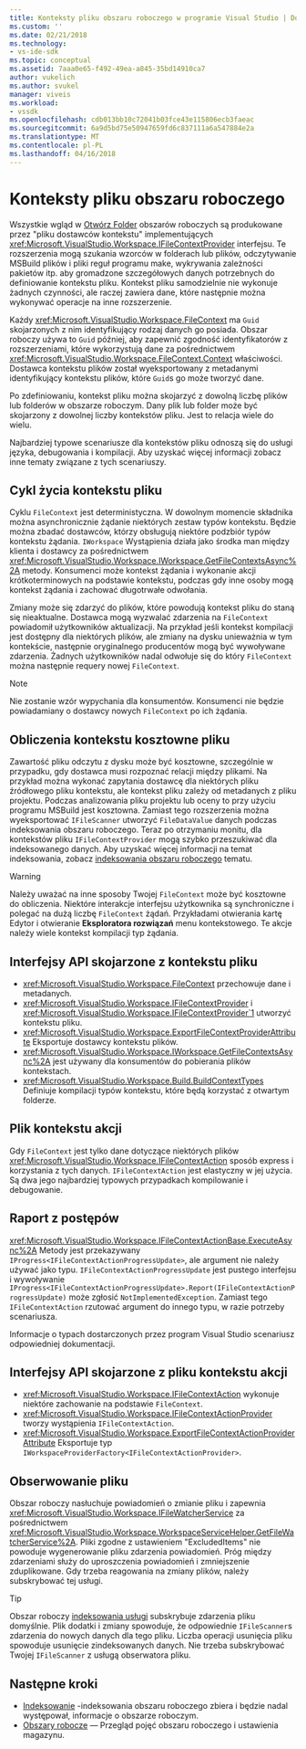 ```yaml
---
title: Konteksty pliku obszaru roboczego w programie Visual Studio | Dokumentacja firmy Microsoft
ms.custom: ''
ms.date: 02/21/2018
ms.technology:
- vs-ide-sdk
ms.topic: conceptual
ms.assetid: 7aaa0e65-f492-49ea-a845-35bd14910ca7
author: vukelich
ms.author: svukel
manager: viveis
ms.workload:
- vssdk
ms.openlocfilehash: cdb013bb10c72041b03fce43e115806ecb3faeac
ms.sourcegitcommit: 6a9d5bd75e50947659fd6c837111a6a547884e2a
ms.translationtype: MT
ms.contentlocale: pl-PL
ms.lasthandoff: 04/16/2018
---
```

# <a name="workspace-file-contexts"></a>Konteksty pliku obszaru roboczego

Wszystkie wgląd w [Otwórz Folder](../ide/develop-code-in-visual-studio-without-projects-or-solutions.md) obszarów roboczych są produkowane przez "pliku dostawców kontekstu" implementujących <xref:Microsoft.VisualStudio.Workspace.IFileContextProvider> interfejsu. Te rozszerzenia mogą szukania wzorców w folderach lub plików, odczytywanie MSBuild plików i pliki reguł programu make, wykrywania zależności pakietów itp. aby gromadzone szczegółowych danych potrzebnych do definiowanie kontekstu pliku. Kontekst pliku samodzielnie nie wykonuje żadnych czynności, ale raczej zawiera dane, które następnie można wykonywać operacje na inne rozszerzenie.

Każdy <xref:Microsoft.VisualStudio.Workspace.FileContext> ma `Guid` skojarzonych z nim identyfikujący rodzaj danych go posiada. Obszar roboczy używa to `Guid` później, aby zapewnić zgodność identyfikatorów z rozszerzeniami, które wykorzystują dane za pośrednictwem <xref:Microsoft.VisualStudio.Workspace.FileContext.Context> właściwości. Dostawca kontekstu plików został wyeksportowany z metadanymi identyfikujący kontekstu plików, które `Guid`s go może tworzyć dane.

Po zdefiniowaniu, kontekst pliku można skojarzyć z dowolną liczbę plików lub folderów w obszarze roboczym. Dany plik lub folder może być skojarzony z dowolnej liczby kontekstów pliku. Jest to relacja wiele do wielu.

Najbardziej typowe scenariusze dla kontekstów pliku odnoszą się do usługi języka, debugowania i kompilacji. Aby uzyskać więcej informacji zobacz inne tematy związane z tych scenariuszy.

## <a name="file-context-lifecycle"></a>Cykl życia kontekstu pliku

Cyklu `FileContext` jest deterministyczna. W dowolnym momencie składnika można asynchronicznie żądanie niektórych zestaw typów kontekstu. Będzie można zbadać dostawców, którzy obsługują niektóre podzbiór typów kontekstu żądania. `IWorkspace` Wystąpienia działa jako środka man między klienta i dostawcy za pośrednictwem <xref:Microsoft.VisualStudio.Workspace.IWorkspace.GetFileContextsAsync%2A> metody. Konsumenci może kontekst żądania i wykonanie akcji krótkoterminowych na podstawie kontekstu, podczas gdy inne osoby mogą kontekst żądania i zachować długotrwałe odwołania. 

Zmiany może się zdarzyć do plików, które powodują kontekst pliku do staną się nieaktualne. Dostawca mogą wyzwalać zdarzenia na `FileContext` powiadomił użytkowników aktualizacji. Na przykład jeśli kontekst kompilacji jest dostępny dla niektórych plików, ale zmiany na dysku unieważnia w tym kontekście, następnie oryginalnego producentów mogą być wywoływane zdarzenia. Żadnych użytkowników nadal odwołuje się do który `FileContext` można następnie requery nowej `FileContext`.

>[!NOTE]
>Nie zostanie wzór wypychania dla konsumentów. Konsumenci nie będzie powiadamiany o dostawcy nowych `FileContext` po ich żądania.

## <a name="expensive-file-context-computations"></a>Obliczenia kontekstu kosztowne pliku

Zawartość pliku odczytu z dysku może być kosztowne, szczególnie w przypadku, gdy dostawca musi rozpoznać relacji między plikami. Na przykład można wykonać zapytania dostawcę dla niektórych pliku źródłowego pliku kontekstu, ale kontekst pliku zależy od metadanych z pliku projektu. Podczas analizowania pliku projektu lub oceny to przy użyciu programu MSBuild jest kosztowna. Zamiast tego rozszerzenia można wyeksportować `IFileScanner` utworzyć `FileDataValue` danych podczas indeksowania obszaru roboczego. Teraz po otrzymaniu monitu, dla kontekstów pliku `IFileContextProvider` mogą szybko przeszukiwać dla indeksowanego danych. Aby uzyskać więcej informacji na temat indeksowania, zobacz [indeksowania obszaru roboczego](workspace-indexing.md) tematu.

>[!WARNING]
>Należy uważać na inne sposoby Twojej `FileContext` może być kosztowne do obliczenia. Niektóre interakcje interfejsu użytkownika są synchroniczne i polegać na dużą liczbę `FileContext` żądań. Przykładami otwierania kartę Edytor i otwieranie **Eksploratora rozwiązań** menu kontekstowego. Te akcje należy wiele kontekst kompilacji typ żądania.

## <a name="file-context-related-apis"></a>Interfejsy API skojarzone z kontekstu pliku

- <xref:Microsoft.VisualStudio.Workspace.FileContext> przechowuje dane i metadanych.
- <xref:Microsoft.VisualStudio.Workspace.IFileContextProvider> i <xref:Microsoft.VisualStudio.Workspace.IFileContextProvider`1> utworzyć kontekstu pliku.
- <xref:Microsoft.VisualStudio.Workspace.ExportFileContextProviderAttribute> Eksportuje dostawcy kontekstu plików.
- <xref:Microsoft.VisualStudio.Workspace.IWorkspace.GetFileContextsAsync%2A> jest używany dla konsumentów do pobierania plików kontekstach.
- <xref:Microsoft.VisualStudio.Workspace.Build.BuildContextTypes> Definiuje kompilacji typów kontekstu, które będą korzystać z otwartym folderze.

## <a name="file-context-actions"></a>Plik kontekstu akcji

Gdy `FileContext` jest tylko dane dotyczące niektórych plików <xref:Microsoft.VisualStudio.Workspace.IFileContextAction> sposób express i korzystania z tych danych. `IFileContextAction` jest elastyczny w jej użycia. Są dwa jego najbardziej typowych przypadkach kompilowanie i debugowanie.

## <a name="reporting-progress"></a>Raport z postępów

<xref:Microsoft.VisualStudio.Workspace.IFileContextActionBase.ExecuteAsync%2A> Metody jest przekazywany `IProgress<IFileContextActionProgressUpdate>`, ale argument nie należy używać jako typu. `IFileContextActionProgressUpdate` jest pustego interfejsu i wywoływanie `IProgress<IFileContextActionProgressUpdate>.Report(IFileContextActionProgressUpdate)` może zgłosić `NotImplementedException`. Zamiast tego `IFileContextAction` rzutować argument do innego typu, w razie potrzeby scenariusza.

Informacje o typach dostarczonych przez program Visual Studio scenariusz odpowiedniej dokumentacji.

## <a name="file-context-action-related-apis"></a>Interfejsy API skojarzone z pliku kontekstu akcji

- <xref:Microsoft.VisualStudio.Workspace.IFileContextAction> wykonuje niektóre zachowanie na podstawie `FileContext`.
- <xref:Microsoft.VisualStudio.Workspace.IFileContextActionProvider> tworzy wystąpienia `IFileContextAction`.
- <xref:Microsoft.VisualStudio.Workspace.ExportFileContextActionProviderAttribute> Eksportuje typ `IWorkspaceProviderFactory<IFileContextActionProvider>`.

## <a name="file-watching"></a>Obserwowanie pliku

Obszar roboczy nasłuchuje powiadomień o zmianie pliku i zapewnia <xref:Microsoft.VisualStudio.Workspace.IFileWatcherService> za pośrednictwem <xref:Microsoft.VisualStudio.Workspace.WorkspaceServiceHelper.GetFileWatcherService%2A>. Pliki zgodne z ustawieniem "ExcludedItems" nie powoduje wygenerowanie pliku zdarzenia powiadomień. Próg między zdarzeniami służy do uproszczenia powiadomień i zmniejszenie zduplikowane. Gdy trzeba reagowania na zmiany plików, należy subskrybować tej usługi.

>[!TIP]
>Obszar roboczy [indeksowania usługi](workspace-indexing.md) subskrybuje zdarzenia pliku domyślnie. Plik dodatki i zmiany spowoduje, że odpowiednie `IFileScanner`s zdarzenia do nowych danych dla tego pliku. Liczba operacji usunięcia pliku spowoduje usunięcie zindeksowanych danych. Nie trzeba subskrybować Twojej `IFileScanner` z usługą obserwatora pliku.

## <a name="next-steps"></a>Następne kroki

* [Indeksowanie](workspace-indexing.md) -indeksowania obszaru roboczego zbiera i będzie nadal występował, informacje o obszarze roboczym.
* [Obszary robocze](workspaces.md) — Przegląd pojęć obszaru roboczego i ustawienia magazynu.
